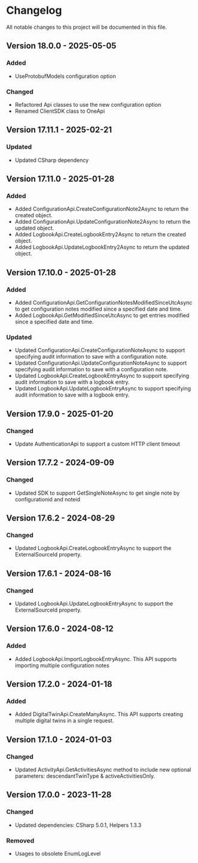 # Changelog
All notable changes to this project will be documented in this file.

## Version 18.0.0 - 2025-05-05
### Added
- UseProtobufModels configuration option

### Changed
- Refactored Api classes to use the new configuration option
- Renamed ClientSDK class to OneApi

## Version 17.11.1 - 2025-02-21
### Updated
- Updated CSharp dependency

## Version 17.11.0 - 2025-01-28
### Added
- Added ConfigurationApi.CreateConfigurationNote2Async to return the created object.
- Added ConfigurationApi.UpdateConfigurationNote2Async to return the updated object.
- Added LogbookApi.CreateLogbookEntry2Async to return the created object.
- Added LogbookApi.UpdateLogbookEntry2Async to return the updated object.

## Version 17.10.0 - 2025-01-28
### Added
- Added ConfigurationApi.GetConfigurationNotesModifiedSinceUtcAsync to get configuration notes modified since a specified date and time.
- Added LogbookApi.GetModifiedSinceUtcAsync to get entries modified since a specified date and time.

### Updated
- Updated ConfigurationApi.CreateConfigurationNoteAsync to support specifying audit information to save with a configuration note.
- Updated ConfigurationApi.UpdateConfigurationNoteAsync to support specifying audit information to save with a configuration note.
- Updated LogbookApi.CreateLogbookEntryAsync to support specifying audit information to save with a logbook entry.
- Updated LogbookApi.UpdateLogbookEntryAsync to support specifying audit information to save with a logbook entry.

## Version 17.9.0 - 2025-01-20
### Changed
- Update AuthenticationApi to support a custom HTTP client timeout

## Version 17.7.2 - 2024-09-09
### Changed
- Updated SDK to support GetSingleNoteAsync to get single note by configurationid and noteid

## Version 17.6.2 - 2024-08-29
### Changed
- Updated LogbookApi.CreateLogbookEntryAsync to support the ExternalSourceId property.

## Version 17.6.1 - 2024-08-16
### Changed
- Updated LogbookApi.UpdateLogbookEntryAsync to support the ExternalSourceId property.

## Version 17.6.0 - 2024-08-12
### Added
- Added LogbookApi.ImportLogbookEntryAsync. This API supports importing multiple configuration notes

## Version 17.2.0 - 2024-01-18
### Added
- Added DigitalTwinApi.CreateManyAsync. This API supports creating multiple digital twins in a single request.

## Version 17.1.0 - 2024-01-03
### Changed
- Updated ActivityApi.GetActivitiesAsync method to include new optional parameters: descendantTwinType & activeActivitiesOnly.

## Version 17.0.0 - 2023-11-28
### Changed
- Updated dependencies: CSharp 5.0.1, Helpers 1.3.3
### Removed
- Usages to obsolete EnumLogLevel
